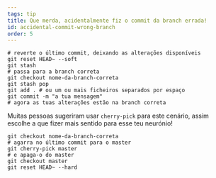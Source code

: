```yaml
---
tags: tip
title: Que merda, acidentalmente fiz o commit da branch errada!
id: accidental-commit-wrong-branch
order: 5
---
```


```git
# reverte o último commit, deixando as alterações disponíveis
git reset HEAD~ --soft
git stash
# passa para a branch correta
git checkout nome-da-branch-correta
git stash pop
git add . # ou um ou mais ficheiros separados por espaço
git commit -m "a tua mensagem"
# agora as tuas alterações estão na branch correta
```

Muitas pessoas sugeriram usar `cherry-pick` para este cenário, assim escolhe a que fizer mais sentido para esse teu neurónio!

```git
git checkout nome-da-branch-correta
# agarra no último commit para o master
git cherry-pick master
# e apaga-o do master
git checkout master
git reset HEAD~ --hard
```